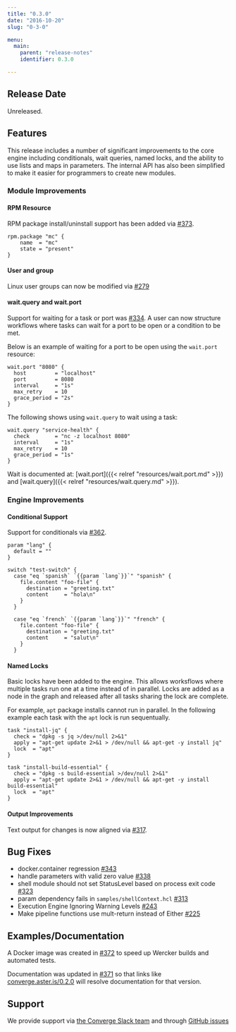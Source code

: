 ```yaml
---
title: "0.3.0"
date: "2016-10-20"
slug: "0-3-0"

menu:
  main:
    parent: "release-notes"
    identifier: 0.3.0

---
```


## Release Date

Unreleased.

## Features

This release includes a number of significant improvements to the core engine including conditionals,
wait queries, named locks, and the ability to use lists and maps in parameters. The internal API has
also been simplified to make it easier for programmers to create new modules.

### Module Improvements

#### RPM Resource

RPM package install/uninstall support has been added via [#373](https://github.com/asteris-llc/converge/pull/373).

```hcl
rpm.package "mc" {
    name  = "mc"
    state = "present"
}
```

#### User and group

Linux user groups can now be modified via [#279](https://github.com/asteris-llc/converge/issues/279)

#### wait.query and wait.port

Support for waiting for a task or port was [#334](https://github.com/asteris-llc/converge/pull/334). A user
can now structure workflows where tasks can wait for a port to be open or a condition to be met.

Below is an example of waiting for a port to be open using the `wait.port` resource:

```hcl
wait.port "8080" {
  host         = "localhost"
  port         = 8080
  interval     = "1s"
  max_retry    = 10
  grace_period = "2s"
}
```

The following shows using `wait.query` to wait using a task:

```hcl
wait.query "service-health" {
  check        = "nc -z localhost 8080"
  interval     = "1s"
  max_retry    = 10
  grace_period = "1s"
}
```

Wait is documented at: [wait.port]({{< relref "resources/wait.port.md" >}}) and [wait.query]({{< relref "resources/wait.query.md" >}}).


### Engine Improvements

#### Conditional Support

Support for conditionals via [#362](https://github.com/asteris-llc/converge/pull/362).

```hcl
param "lang" {
  default = ""
}

switch "test-switch" {
  case "eq `spanish` `{{param `lang`}}`" "spanish" {
    file.content "foo-file" {
      destination = "greeting.txt"
      content     = "hola\n"
    }
  }

  case "eq `french` `{{param `lang`}}`" "french" {
    file.content "foo-file" {
      destination = "greeting.txt"
      content     = "salut\n"
    }
  }

```

#### Named Locks

Basic locks have been added to the engine. This allows worksflows where multiple tasks run
one at a time instead of in parallel. Locks are added as a node in the graph and released
after all tasks sharing the lock are complete.

For example, `apt` package installs cannot run in parallel. In the following example
each task with the `apt` lock is run sequentually.

```hcl
task "install-jq" {
  check = "dpkg -s jq >/dev/null 2>&1"
  apply = "apt-get update 2>&1 > /dev/null && apt-get -y install jq"
  lock  = "apt"
}

task "install-build-essential" {
  check = "dpkg -s build-essential >/dev/null 2>&1"
  apply = "apt-get update 2>&1 > /dev/null && apt-get -y install build-essential"
  lock  = "apt"
}
```

#### Output Improvements

Text output for changes is now aligned via [#317](https://github.com/asteris-llc/converge/pull/317).

## Bug Fixes

- docker.container regression [#343](https://github.com/asteris-llc/converge/issues/343)
- handle parameters with valid zero value [#338](https://github.com/asteris-llc/converge/issues/338)
- shell module should not set StatusLevel based on process exit code [#323](https://github.com/asteris-llc/converge/issues/323)
- param dependency fails in `samples/shellContext.hcl` [#313](https://github.com/asteris-llc/converge/issues/313)
- Execution Engine Ignoring Warning Levels [#243](https://github.com/asteris-llc/converge/issues/243)
- Make pipeline functions use mult-return instead of Either [#225](https://github.com/asteris-llc/converge/issues/225)

## Examples/Documentation

A Docker image was created in [#372](https://github.com/asteris-llc/converge/pull/372) to speed up Wercker builds and automated tests.

Documentation was updated in [#371](https://github.com/asteris-llc/converge/pull/371) so that links like
[converge.aster.is/0.2.0](https://converge.aster.is/0.2.0) will resolve documentation for that version.

## Support

We provide support via [the Converge Slack team](http://converge-slack.aster.is/) and through [GitHub issues](https://github.com/asteris-llc/converge/issues)
